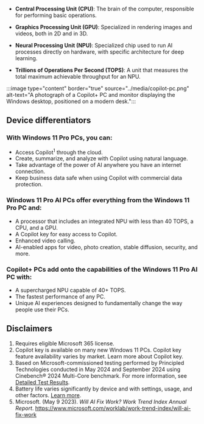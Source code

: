 - **Central Processing Unit (CPU)**: The brain of the computer, responsible for performing basic operations.

- **Graphics Processing Unit (GPU)**: Specialized in rendering images and videos, both in 2D and in 3D.

- **Neural Processing Unit (NPU)**: Specialized chip used to run AI processes directly on hardware, with specific architecture for deep learning.

- **Trillions of Operations Per Second (TOPS)**: A unit that measures the total maximum achievable throughput for an NPU.

:::image type="content" border="true" source="../media/copilot-pc.png" alt-text="A photograph of a Copilot+ PC and monitor displaying the Windows desktop, positioned on a modern desk.":::

## Device differentiators

### With Windows 11 Pro PCs, you can:

- Access Copilot<sup>1</sup> through the cloud.
- Create, summarize, and analyze with Copilot using natural language.
- Take advantage of the power of AI anywhere you have an internet connection.
- Keep business data safe when using Copilot with commercial data protection.

### Windows 11 Pro AI PCs offer everything from the Windows 11 Pro PC and:

- A processor that includes an integrated NPU with less than 40 TOPS, a CPU, and a GPU.
- A Copilot key for easy access to Copilot.
- Enhanced video calling.
- AI-enabled apps for video, photo creation, stable diffusion, security, and more.

### Copilot+ PCs add onto the capabilities of the Windows 11 Pro AI PC with:

- A supercharged NPU capable of 40+ TOPS.
- The fastest performance of any PC.
- Unique AI experiences designed to fundamentally change the way people use their PCs.

## Disclaimers

1. Requires eligible Microsoft 365 license.
1. Copilot key is available on many new Windows 11 PCs. Copilot key feature availability varies by market. Learn more about Copilot key.
1. Based on Microsoft-commissioned testing performed by Principled Technologies conducted in May 2024 and September 2024 using Cinebench® 2024 Multi-Core benchmark. For more information, see [Detailed Test Results](/windows/deployment/performance-lab/claims-disclosures?tabs=copilot-plus#detailed-test-results).
1. Battery life varies significantly by device and with settings, usage, and other factors. [Learn more](/windows/deployment/performance-lab/claims-disclosures?tabs=copilot-plus). 
1. Microsoft. (May 9 2023). *Will AI Fix Work? Work Trend Index Annual Report*. https://www.microsoft.com/worklab/work-trend-index/will-ai-fix-work